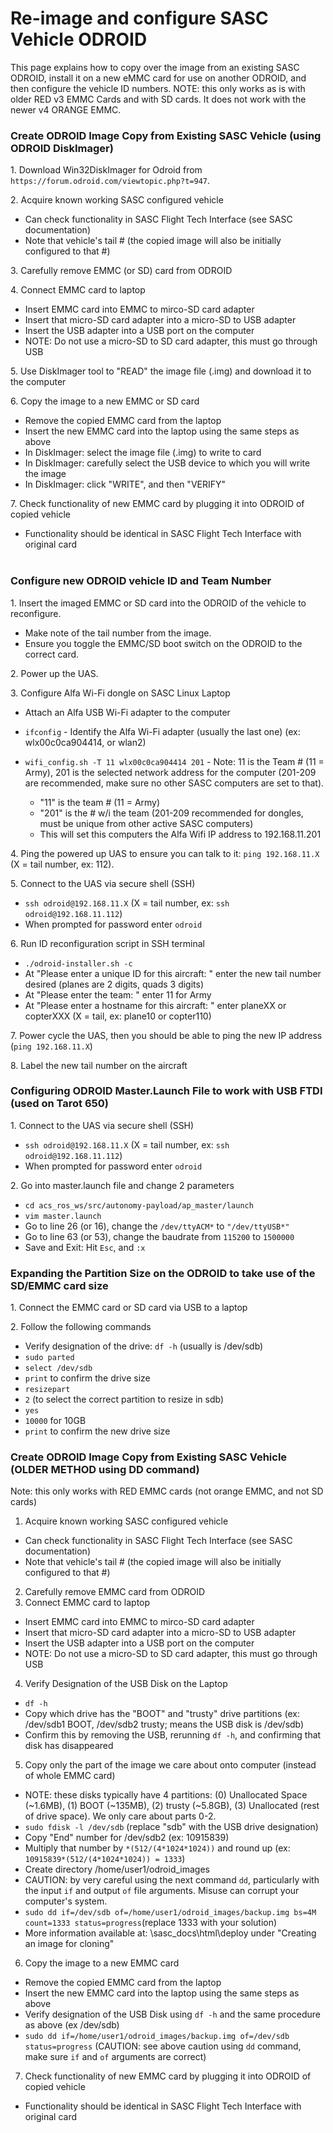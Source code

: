 # Re-image and configure SASC Vehicle ODROID
This page explains how to copy over the image from an existing SASC ODROID, install it on a new eMMC card for use on another ODROID, and then configure the vehicle ID numbers. NOTE: this only works as is with older RED v3 EMMC Cards and with SD cards.  It does not work with the newer v4 ORANGE EMMC. 

### Create ODROID Image Copy from Existing SASC Vehicle (using ODROID DiskImager)
1. Download Win32DiskImager for Odroid from `https://forum.odroid.com/viewtopic.php?t=947`.

2. Acquire known working SASC configured vehicle

  * Can check functionality in SASC Flight Tech Interface (see SASC documentation)
  * Note that vehicle's tail # (the copied image will also be initially configured to that #)

3. Carefully remove EMMC (or SD) card from ODROID

4. Connect EMMC card to laptop

  * Insert EMMC card into EMMC to mirco-SD card adapter  
  * Insert that micro-SD card adapter into a micro-SD to USB adapter
  * Insert the USB adapter into a USB port on the computer
  * NOTE: Do not use a micro-SD to SD card adapter, this must go through USB

5. Use DiskImager tool to "READ" the image file (.img) and download it to the computer

6. Copy the image to a new EMMC or SD card

  * Remove the copied EMMC card from the laptop  
  * Insert the new EMMC card into the laptop using the same steps as above  
  * In DiskImager: select the image file (.img) to write to card
  * In DiskImager: carefully select the USB device to which you will write the image
  * In DiskImager: click "WRITE", and then "VERIFY"

7. Check functionality of new EMMC card by plugging it into ODROID of copied vehicle

  * Functionality should be identical in SASC Flight Tech Interface with original card  
  
### Configure new ODROID vehicle ID and Team Number

1. Insert the imaged EMMC or SD card into the ODROID of the vehicle to reconfigure.
  * Make note of the tail number from the image.
  * Ensure you toggle the EMMC/SD boot switch on the ODROID to the correct card.
  
2. Power up the UAS.

3. Configure Alfa Wi-Fi dongle on SASC Linux Laptop
  * Attach an Alfa USB Wi-Fi adapter to the computer
  
  * `ifconfig` - Identify the Alfa Wi-Fi adapter (usually the last one) (ex: wlx00c0ca904414, or wlan2)
  
  * `wifi_config.sh -T 11 wlx00c0ca904414 201` - Note: 11 is the Team # (11 = Army), 201 is the selected network address for the computer (201-209 are recommended, make sure no other SASC computers are set to that). 
    - "11" is the team # (11 = Army)
    - "201" is the # w/i the team (201-209 recommended for dongles, must be unique from other active SASC computers)
    - This will set this computers the Alfa Wifi IP address to 192.168.11.201

4. Ping the powered up UAS to ensure you can talk to it: `ping 192.168.11.X` (X = tail number, ex: 112).

5. Connect to the UAS via secure shell (SSH)
  * `ssh odroid@192.168.11.X` (X = tail number, ex: `ssh odroid@192.168.11.112`)
  * When prompted for password enter `odroid`
  
6. Run ID reconfiguration script in SSH terminal
  * `./odroid-installer.sh -c`
  * At "Please enter a unique ID for this aircraft: " enter the new tail number desired (planes are 2 digits, quads 3 digits)
  * At "Please enter the team: " enter 11 for Army
  * At "Please enter a hostname for this aircraft: " enter planeXX or copterXXX (X = tail, ex: plane10 or copter110)

7. Power cycle the UAS, then you should be able to ping the new IP address (`ping 192.168.11.X`)

8. Label the new tail number on the aircraft

### Configuring ODROID Master.Launch File to work with USB FTDI (used on Tarot 650)
1. Connect to the UAS via secure shell (SSH)
  * `ssh odroid@192.168.11.X` (X = tail number, ex: `ssh odroid@192.168.11.112`)
  * When prompted for password enter `odroid`
  
2. Go into master.launch file and change 2 parameters
  * `cd acs_ros_ws/src/autonomy-payload/ap_master/launch`
  * `vim master.launch`
  * Go to line 26 (or 16), change the `/dev/ttyACM*` to `"/dev/ttyUSB*"`
  * Go to line 63 (or 53), change the baudrate from `115200` to `1500000`
  * Save and Exit: Hit `Esc`, and `:x`

### Expanding the Partition Size on the ODROID to take use of the SD/EMMC card size
1. Connect the EMMC card or SD card via USB to a laptop
  
2. Follow the following commands
  * Verify designation of the drive: `df -h` (usually is /dev/sdb)
  * `sudo parted`
  * `select /dev/sdb`
  * `print` to confirm the drive size
  * `resizepart`
  * `2` (to select the correct partition to resize in sdb)
  * `yes` 
  * `10000` for 10GB
  * `print` to confirm the new drive size

### Create ODROID Image Copy from Existing SASC Vehicle (OLDER METHOD using DD command)

Note: this only works with RED EMMC cards (not orange EMMC, and not SD cards)

1. Acquire known working SASC configured vehicle
  * Can check functionality in SASC Flight Tech Interface (see SASC documentation)
  * Note that vehicle's tail # (the copied image will also be initially configured to that #)
2. Carefully remove EMMC card from ODROID
3. Connect EMMC card to laptop
  * Insert EMMC card into EMMC to mirco-SD card adapter  
  * Insert that micro-SD card adapter into a micro-SD to USB adapter
  * Insert the USB adapter into a USB port on the computer
  * NOTE: Do not use a micro-SD to SD card adapter, this must go through USB
4. Verify Designation of the USB Disk on the Laptop  
  * `df -h`   
  * Copy which drive has the "BOOT" and "trusty" drive partitions (ex: /dev/sdb1 BOOT, /dev/sdb2 trusty; means the USB disk is /dev/sdb)
  * Confirm this by removing the USB, rerunning `df -h`, and confirming that disk has disappeared
5. Copy only the part of the image we care about onto computer (instead of whole EMMC card)  
  * NOTE: these disks typically have 4 partitions: (0) Unallocated Space (~1.6MB), (1) BOOT (~135MB), (2) trusty (~5.8GB), (3) Unallocated (rest of drive space). We only care about parts 0-2.  
  * `sudo fdisk -l /dev/sdb` (replace "sdb" with the USB drive designation)  
  * Copy "End" number for /dev/sdb2 (ex: 10915839)  
  * Multiply that number by `*(512/(4*1024*1024))` and round up (ex: `10915839*(512/(4*1024*1024)) = 1333`)  
  * Create directory /home/user1/odroid_images
  * CAUTION: by very careful using the next command `dd`, particularly with the input `if` and output `of` file arguments. Misuse can corrupt your computer's system.  
  * `sudo dd if=/dev/sdb of=/home/user1/odroid_images/backup.img bs=4M count=1333 status=progress`(replace 1333 with your solution)  
  * More information available at: \sasc_docs\html\deploy under "Creating an image for cloning"
6. Copy the image to a new EMMC card  
  * Remove the copied EMMC card from the laptop  
  * Insert the new EMMC card into the laptop using the same steps as above  
  * Verify designation of the USB Disk using `df -h` and the same procedure as above (ex /dev/sdb)  
  * `sudo dd if=/home/user1/odroid_images/backup.img of=/dev/sdb status=progress` (CAUTION: see above caution using `dd` command, make sure `if` and `of` arguments are correct)
7. Check functionality of new EMMC card by plugging it into ODROID of copied vehicle  
  * Functionality should be identical in SASC Flight Tech Interface with original card  
